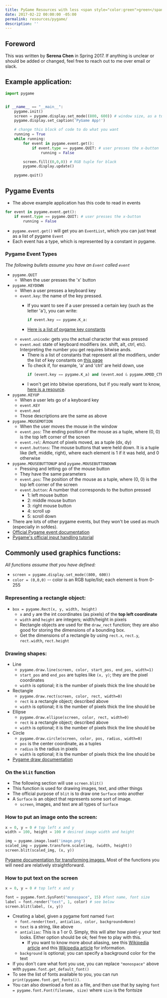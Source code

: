 ```yaml
---
title: PyGame Resources with less <span style="color:green">green</span>
date: 2017-02-22 00:00:00 -05:00
permalink: resources/pygame/
description: ''
---
```


## Foreword

This was written by **Serena Chen** in Spring 2017. If anything is unclear or should be added or changed, feel free to reach out to me over email or
slack.

## Example application:

```python
import pygame


if __name__ == "__main__":
    pygame.init()
    screen = pygame.display.set_mode((800, 600)) # window size, as a tuple
    pygame.display.set_caption('PyGame App!')

    # change this block of code to do what you want
    running = True
    while running:
        for event in pygame.event.get():
            if event.type == pygame.QUIT: # user presses the x-button
                running = False

        screen.fill((0,0,0)) # RGB tuple for black
        pygame.display.update()

    pygame.quit()
```

## Pygame Events

* The above example application has this code to read in events

```python
for event in pygame.event.get():
    if event.type == pygame.QUIT: # user presses the x-button
        running = False
```

* `pygame.event.get()` will get you an `EventList`, which you can just treat as
    a list of pygame `Event`
* Each event has a type, which is represented by a constant in pygame.

### Pygame Event Types

*The following bullets assume you have an `Event` called `event`*

* `pygame.QUIT`
    * When the user presses the 'x' button
* `pygame.KEYDOWN`
    * When a user presses a keyboard key
    * `event.key`: the name of the key pressed.
        * If you want to see if a user pressed a certain key (such as the
            letter 'a'), you can write:
            ```python
            if event.key == pygame.K_a:
            ```

        * [Here is a list of pygame key constants](https://www.pygame.org/docs/ref/key.html)
    * `event.unicode`: gets you the actual character that was pressed
    * `event.mod`: state of keyboard modifiers (ex. shift, alt, ctrl, etc).
        Interpreting the number you get requires bitwise ands.
        * There is a list of constants that represent all the modifiers,
            under the list of key constants on
            [this page](https://www.pygame.org/docs/ref/key.html)
        * To check if, for example, 'a' and 'ctrl' are held down, use
            ```python
            if (event.key == pygame.K_a) and (event.mod & pygame.KMOD_CTRL):
            ```
        * I won't get into bitwise operations, but if you really want to
            know, [here is a resource](http://stackoverflow.com/questions/31575691/what-is-a-bitmask-and-a-mask).
* `pygame.KEYUP`
    * When a user lets go of a keyboard key
    * `event.KEY`
    * `event.mod`
    * Those descriptions are the same as above
* `pygame.MOUSEMOTION`
    * When the user moves the mouse in the window
    * `event.pos`: The ending position of the mouse as a tuple, where (0, 0) is
        the top left corner of the screen
    * `event.rel`: Amount of pixels moved, as a tuple (dx, dy)
    * `event.buttons`: The mouse buttons that were held down. It is a tuple like
        (left, middle, right), where each element is 1 if it was held, and 0
        otherwise
* `pygame.MOUSEBUTTONUP` and `pygame.MOUSEBUTTONDOWN`
    * Pressing and letting go of the mouse button
    * They have the same parameters
    * `event.pos`: The position of the mouse as a tuple, where (0, 0) is the top
        left corner of the screen
    * `event.button`: A number that corresponds to the button pressed
        * 1: left mouse button
        * 2: middle mouse button
        * 3: right mouse button
        * 4: scroll up
        * 5: scroll down
* There are lots of other pygame events, but they won't be used as much
    (especially in sofdes).
* [Official Pygame event documentation](https://www.pygame.org/docs/ref/event.html)
* [Pygame's official input handling tutorial](http://pygame.org/ftp/contrib/input.html)

## Commonly used graphics functions:

*All functions assume that you have defined:*
* `screen = pygame.display.set_mode((800, 600))`
* `color = (0,0,0)` -- color is an RGB tuple/list; each element is from 0-255

### Representing a rectangle object:

* `box = pygame.Rect(x, y, width, height)`
    * `x` and `y` are the int coordinates (as pixels) of the **top left
        coordinate**
    * `width` and `height` are integers; width/height in pixels
    * Rectangle objects are used for the `draw_rect` function; they are also
        good for storing the dimensions of a bounding box.
    * Get the dimensions of a rectangle by using
        `rect.x`, `rect.y`, `rect.width`, `rect.height`

### Drawing shapes:
* Line
    * `pygame.draw.line(screen, color, start_pos, end_pos, width=1)`
    * `start_pos` and `end_pos` are tuples like `(x, y)`; they are the pixel
        coordinates
    * `width` is optional; it is the number of pixels thick the line should be
* Rectangle
    * `pygame.draw.rect(screen, color, rect, width=0)`
    * `rect` is a rectangle object; described above
    * `width` is optional; it is the number of pixels thick the line should be
* Ellipse
    * `pygame.draw.ellipse(screen, color, rect, width=0)`
    * `rect` is a rectangle object; described above
    * `width` is optional; it is the number of pixels thick the line should be
* Circle
    * `pygame.draw.circle(screen, color, pos, radius, width=0)`
    * `pos` is the center coordinate, as a tuples
    * `radius` is the radius in pixels
    * `width` is optional; it is the number of pixels thick the line should be
* [Pygame draw documentation](https://www.pygame.org/docs/ref/draw.html)

### On the `blit` function

* The following section will use `screen.blit()`
* This function is used for drawing images, text, and other things
* The official purpose of `blit` is to draw one `Surface` onto another
* A `Surface` is an object that represents some sort of image.
    * `screen`, images, and text are all types of `Surface`

### How to put an image onto the screen:

```python
x = 0, y = 0 # top left x and y
width = 100, height = 100 # desired image width and height

img = pygame.image.load('image.png')
scaled_img = pygame.transform.scale(img, (width, height))
screen.blit(scaled_img, (x, y))
```

[Pygame documentation for transforming images.](https://www.pygame.org/docs/ref/transform.html)
Most of the functions you will need are relatively straightforward.

### How to put text on the screen

```python
x = 0, y = 0 # top left x and y

font = pygame.font.SysFont("monospace", 15) #font name, font size
label = font.render("text", 1, color) # see below
screen.blit(label, (x, y))
```

* Creating a label, given a pygame font named `font`
    * `font.render(text, antialias, color, background=None)`
    * `text` is a string, like above
    * `antialias`: This is a 1 or 0. Simply, this will alter how pixel-y your
        text looks. Either option should be ok; feel free to play with this.
        * If you want to know more about aliasing, see this
            [Wikipedia article](https://en.wikipedia.org/wiki/Aliasing) and this
            [Wikipedia article](https://en.wikipedia.org/wiki/Font_rasterization)
            for information.
    * `background` is optional; you can specify a background color for the text
* If you don't care what font you use, you can replace `"monospace"` above with
    `pygame.font.get_default_font()`
* To see the list of fonts available to you, you can run
    `print(pygame.font.get_fonts())`.
* You can also download a font as a file, and then use that by saying
    `font = pygame.font.Font(filename, size)` where `size` is the fontsize
